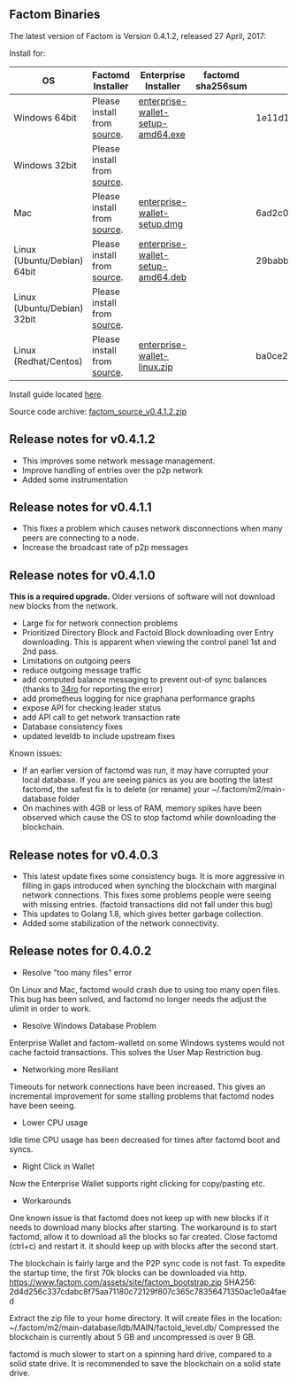 ## Factom Binaries

The latest version of Factom is Version 0.4.1.2, released 27 April, 2017:


Install for:

| OS | Factomd Installer | Enterprise Installer | factomd sha256sum | Enterprise sha256sum |
|----|-----|-----|-----|-----|
| Windows 64bit | Please install from [source](https://github.com/FactomProject/FactomDocs/blob/master/installFromSourceDirections.md). | [enterprise-wallet-setup-amd64.exe](https://github.com/FactomProject/distribution/releases/download/v0.4.0.2/enterprise-wallet-setup-amd64.exe) |   | 1e11d103da7e7b2d93c5b65c2bca9eababd08975b349b633d49681e701b18c5d |
| Windows 32bit | Please install from [source](https://github.com/FactomProject/FactomDocs/blob/master/installFromSourceDirections.md).  | |  | |
| Mac | Please install from [source](https://github.com/FactomProject/FactomDocs/blob/master/installFromSourceDirections.md). | [enterprise-wallet-setup.dmg](https://github.com/FactomProject/distribution/releases/download/v0.4.0.2/enterprise-wallet-setup.dmg) |   | 6ad2c06b05656b0fcfae75a8b4919ed3921d073d06c58698475de2a85f4d55f5 |
| Linux (Ubuntu/Debian) 64bit | Please install from [source](https://github.com/FactomProject/FactomDocs/blob/master/installFromSourceDirections.md). | [enterprise-wallet-setup-amd64.deb](https://github.com/FactomProject/distribution/releases/download/v0.4.0.2/enterprise-wallet-setup-amd64.deb) |   | 29babb2a4cfb8f0f250a25bfd21ecfe34c5866d53a91a17c8a101570033252a1 |
| Linux (Ubuntu/Debian) 32bit | Please install from [source](https://github.com/FactomProject/FactomDocs/blob/master/installFromSourceDirections.md). | |  | |
| Linux (Redhat/Centos) | Please install from [source](https://github.com/FactomProject/FactomDocs/blob/master/installFromSourceDirections.md). | [enterprise-wallet-linux.zip](https://github.com/FactomProject/distribution/releases/download/v0.4.0.2/enterprise-wallet-linux.zip) | | ba0ce2307ecaf83001ddff4b92036882e9af8036b3ee755159a2f664b3a15dfb |


Install guide located [here](https://docs.factom.com/wallet#install-factom-federation-ff).

Source code archive: [factom_source_v0.4.1.2.zip](https://github.com/FactomProject/distribution/releases/download/v0.4.1.2/factom_source_v0.4.1.2.zip)

## Release notes for v0.4.1.2
- This improves some network message management.
- Improve handling of entries over the p2p network
- Added some instrumentation


## Release notes for v0.4.1.1
- This fixes a problem which causes network disconnections when many peers are connecting to a node.
- Increase the broadcast rate of p2p messages


## Release notes for v0.4.1.0

**This is a required upgrade.**  Older versions of software will not download new blocks from the network.

- Large fix for network connection problems
- Prioritized Directory Block and Factoid Block downloading over Entry downloading.  This is apparent when viewing the control panel 1st and 2nd pass.
- Limitations on outgoing peers
- reduce outgoing message traffic
- add computed balance messaging to prevent out-of sync balances (thanks to [34ro](https://github.com/34ro) for reporting the error)
- add prometheus logging for nice graphana performance graphs
- expose API for checking leader status
- add API call to get network transaction rate
- Database consistency fixes
- updated leveldb to include upstream fixes


Known issues:
- If an earlier version of factomd was run, it may have corrupted your local database.  If you are seeing panics as you are booting the latest factomd, the safest fix is to delete (or rename) your ~/.factom/m2/main-database folder
- On machines with 4GB or less of RAM, memory spikes have been observed which cause the OS to stop factomd while downloading the blockchain.


## Release notes for v0.4.0.3

- This latest update fixes some consistency bugs.  It is more aggressive in filling in gaps introduced when synching the blockchain with marginal network connections.  This fixes some problems people were seeing with missing entries. (factoid transactions did not fall under this bug)
- This updates to Golang 1.8, which gives better garbage collection.
- Added some stabilization of the network connectivity.


## Release notes for 0.4.0.2

- Resolve "too many files" error

On Linux and Mac, factomd would crash due to using too many open files.  This bug has been solved, and factomd no longer needs the adjust the ulimit in order to work.

- Resolve Windows Database Problem

Enterprise Wallet and factom-walletd on some Windows systems would not cache factoid transactions.  This solves the User Map Restriction bug.

- Networking more Resiliant

Timeouts for network connections have been increased.  This gives an incremental improvement for some stalling problems that factomd nodes have been seeing.

- Lower CPU usage

Idle time CPU usage has been decreased for times after factomd boot and syncs.

- Right Click in Wallet

Now the Enterprise Wallet supports right clicking for copy/pasting etc.



- Workarounds

One known issue is that factomd does not keep up with new blocks if it needs to download many blocks after starting.  The workaround is to start factomd, allow it to download all the blocks so far created.  Close factomd (ctrl+c) and restart it.  it should keep up with blocks after the second start.


The blockchain is fairly large and the P2P sync code is not fast.  To expedite the startup time, the first 70k blocks can be downloaded via http.
 https://www.factom.com/assets/site/factom_bootstrap.zip
 SHA256: 2d4d256c337cdabc8f75aa71180c72129f807c365c78356471350ac1e0a4faed

Extract the zip file to your home directory. It will create files in the location: ~/.factom/m2/main-database/ldb/MAIN/factoid_level.db/   Compressed the blockchain is currently about 5 GB and uncompressed is over 9 GB.


factomd is much slower to start on a spinning hard drive, compared to a solid state drive.  It is recommended to save the blockchain on a solid state drive.





